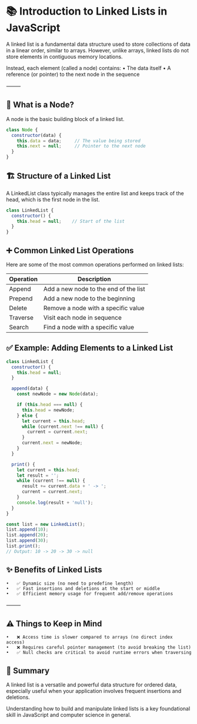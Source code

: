# 📚 Introduction to Linked Lists in JavaScript

A linked list is a fundamental data structure used to store collections of data in a linear order, similar to arrays. However, unlike arrays, linked lists do not store elements in contiguous memory locations.

Instead, each element (called a node) contains:
	•	The data itself
	•	A reference (or pointer) to the next node in the sequence

⸻

## 🧱 What is a Node?

A node is the basic building block of a linked list.

```javascript
class Node {
  constructor(data) {
    this.data = data;     // The value being stored
    this.next = null;     // Pointer to the next node
  }
}
```

## 🏗️ Structure of a Linked List

A LinkedList class typically manages the entire list and keeps track of the head, which is the first node in the list.

```javascript
class LinkedList {
  constructor() {
    this.head = null;    // Start of the list
  }
}
```

## ➕ Common Linked List Operations

Here are some of the most common operations performed on linked lists:

| Operation | Description |
|---------- |------------ |
| Append    | Add a new node to the end of the list |
| Prepend   | Add a new node to the beginning |
| Delete    | Remove a node with a specific value |
| Traverse  | Visit each node in sequence |
| Search    | Find a node with a specific value |


## ✅ Example: Adding Elements to a Linked List

```javascript
class LinkedList {
  constructor() {
    this.head = null;
  }

  append(data) {
    const newNode = new Node(data);

    if (this.head === null) {
      this.head = newNode;
    } else {
      let current = this.head;
      while (current.next !== null) {
        current = current.next;
      }
      current.next = newNode;
    }
  }

  print() {
    let current = this.head;
    let result = '';
    while (current !== null) {
      result += current.data + ' -> ';
      current = current.next;
    }
    console.log(result + 'null');
  }
}

const list = new LinkedList();
list.append(10);
list.append(20);
list.append(30);
list.print();
// Output: 10 -> 20 -> 30 -> null
```

## ✨ Benefits of Linked Lists
	•	✅ Dynamic size (no need to predefine length)
	•	✅ Fast insertions and deletions at the start or middle
	•	✅ Efficient memory usage for frequent add/remove operations

⸻

## ⚠️ Things to Keep in Mind
	•	❌ Access time is slower compared to arrays (no direct index access)
	•	❌ Requires careful pointer management (to avoid breaking the list)
	•	✅ Null checks are critical to avoid runtime errors when traversing



## 📎 Summary

A linked list is a versatile and powerful data structure for ordered data, especially useful when your application involves frequent insertions and deletions.

Understanding how to build and manipulate linked lists is a key foundational skill in JavaScript and computer science in general.

